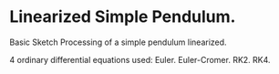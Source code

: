 # Linearized Simple Pendulum.

Basic Sketch Processing of a simple pendulum linearized.

4 ordinary differential equations used:
Euler.
Euler-Cromer.
RK2.
RK4.
